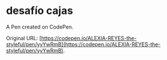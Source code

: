 # desafío cajas

A Pen created on CodePen.

Original URL: [https://codepen.io/ALEXIA-REYES-the-styleful/pen/yyYwRmB](https://codepen.io/ALEXIA-REYES-the-styleful/pen/yyYwRmB).

